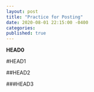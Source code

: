 ```yaml
---
layout: post
title: "Practice for Posting"
date: 2020-08-01 22:15:00 -0400
categories:
published: true
---
```


**HEAD0**

#HEAD1

##HEAD2

###HEAD3
